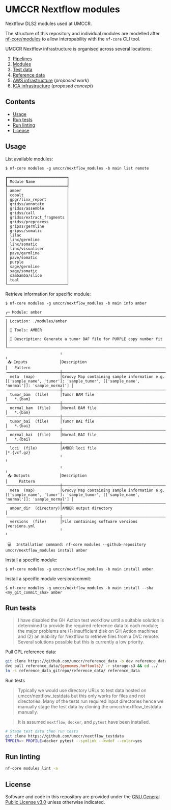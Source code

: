 # UMCCR Nextflow modules

Nextflow DLS2 modules used at UMCCR.

The structure of this repository and individual modules are modelled after
[nf-core/modules](https://github.com/nf-core/modules/) to allow interopability with the `nf-core` CLI tool.

UMCCR Nextflow infrastructure is organised across several locations:

1. [Pipelines](https://github.com/umccr/nextflow_pipelines)
1. [Modules](https://github.com/umccr/nextflow_modules)
1. [Test data](https://github.com/umccr/nextflow_testdata)
1. [Reference data](https://github.com/umccr/reference_data/tree/dev)
1. [AWS infrastructure](https://github.com/umccr/infrastructure/tree/master/cdk/apps/nextflow) (_proposed work_)
1. [ICA infrastructure](https://github.com/umccr/icav2_nextflow_deployer) (_proposed concept_)

## Contents

* [Usage](#usage)
* [Run tests](#run-tests)
* [Run linting](#run-linting)
* [License](#license)

## Usage

List available modules:

```text
$ nf-core modules -g umccr/nextflow_modules -b main list remote

┏━━━━━━━━━━━━━━━━━━━━━━━━━━┓
┃ Module Name              ┃
┡━━━━━━━━━━━━━━━━━━━━━━━━━━┩
│ amber                    │
│ cobalt                   │
│ gpgr/linx_report         │
│ gridss/annotate          │
│ gridss/assemble          │
│ gridss/call              │
│ gridss/extract_fragments │
│ gridss/preprocess        │
│ gripss/germline          │
│ gripss/somatic           │
│ lilac                    │
│ linx/germline            │
│ linx/somatic             │
│ linx/visualiser          │
│ pave/germline            │
│ pave/somatic             │
│ purple                   │
│ sage/germline            │
│ sage/somatic             │
│ sambamba/slice           │
│ teal                     │
└──────────────────────────┘
```

Retrieve information for specific module:

```text
$ nf-core modules -g umccr/nextflow_modules -b main info amber

╭─ Module: amber  ───────────────────────────────────────────────────────────────────────────────────────────────────────────────────────────────────────────────────────────╮
│ Location: ./modules/amber                                                                                                                                                  │
│ 🔧 Tools: AMBER                                                                                                                                                            │
│ 📖 Description: Generate a tumor BAF file for PURPLE copy number fit                                                                                                       │
╰────────────────────────────────────────────────────────────────────────────────────────────────────────────────────────────────────────────────────────────────────────────╯
                        ╷                                                                                                                                       ╷
 📥 Inputs              │Description                                                                                                                            │   Pattern
╺━━━━━━━━━━━━━━━━━━━━━━━┿━━━━━━━━━━━━━━━━━━━━━━━━━━━━━━━━━━━━━━━━━━━━━━━━━━━━━━━━━━━━━━━━━━━━━━━━━━━━━━━━━━━━━━━━━━━━━━━━━━━━━━━━━━━━━━━━━━━━━━━━━━━━━━━━━━━━━━━┿━━━━━━━━━━━━╸
  meta  (map)           │Groovy Map containing sample information e.g. [['sample_name', 'tumor']: 'sample_tumor', [['sample_name', 'normal']]: 'sample_normal'] │
╶───────────────────────┼───────────────────────────────────────────────────────────────────────────────────────────────────────────────────────────────────────┼────────────╴
  tumor_bam  (file)     │Tumor BAM file                                                                                                                         │   *.{bam}
╶───────────────────────┼───────────────────────────────────────────────────────────────────────────────────────────────────────────────────────────────────────┼────────────╴
  normal_bam  (file)    │Normal BAM file                                                                                                                        │   *.{bam}
╶───────────────────────┼───────────────────────────────────────────────────────────────────────────────────────────────────────────────────────────────────────┼────────────╴
  tumor_bai  (file)     │Tumor BAI file                                                                                                                         │   *.{bai}
╶───────────────────────┼───────────────────────────────────────────────────────────────────────────────────────────────────────────────────────────────────────┼────────────╴
  normal_bai  (file)    │Normal BAI file                                                                                                                        │   *.{bai}
╶───────────────────────┼───────────────────────────────────────────────────────────────────────────────────────────────────────────────────────────────────────┼────────────╴
  loci  (file)          │AMBER loci file                                                                                                                        │*.{vcf.gz}
                        ╵                                                                                                                                       ╵
                        ╷                                                                                                                                       ╷
 📤 Outputs             │Description                                                                                                                            │     Pattern
╺━━━━━━━━━━━━━━━━━━━━━━━┿━━━━━━━━━━━━━━━━━━━━━━━━━━━━━━━━━━━━━━━━━━━━━━━━━━━━━━━━━━━━━━━━━━━━━━━━━━━━━━━━━━━━━━━━━━━━━━━━━━━━━━━━━━━━━━━━━━━━━━━━━━━━━━━━━━━━━━━┿━━━━━━━━━━━━╸
  meta  (map)           │Groovy Map containing sample information e.g. [['sample_name', 'tumor']: 'sample_tumor', [['sample_name', 'normal']]: 'sample_normal'] │
╶───────────────────────┼───────────────────────────────────────────────────────────────────────────────────────────────────────────────────────────────────────┼────────────╴
  amber_dir  (directory)│AMBER output directory                                                                                                                 │
╶───────────────────────┼───────────────────────────────────────────────────────────────────────────────────────────────────────────────────────────────────────┼────────────╴
  versions  (file)      │File containing software versions                                                                                                      │versions.yml
                        ╵                                                                                                                                       ╵

 💻  Installation command: nf-core modules --github-repository umccr/nextflow_modules install amber
```

Install a specific module:

```text
$ nf-core modules -g umccr/nextflow_modules -b main install amber
```

Install a specific module version/commit:

```text
$ nf-core modules -g umccr/nextflow_modules -b main install --sha <my_git_commit_sha> amber
```

## Run tests

> I have disabled the GH Action test workflow until a suitable solution is determined to provide the required reference
> data to each module; the major problems are (1) insufficient disk on GH Action machines and (2) an inability for
> Nextflow to retrieve files from a DVC remote. Several solutions possible but this is currently a low priority.

Pull GPL reference data:
```bash
git clone https://github.com/umccr/reference_data -b dev reference_data_gitrepo/ && cd reference_data_gitrepo/
dvc pull reference_data/{genomes,hmftools}/ -r storage-s3 && cd ../
ln -s reference_data_gitrepo/reference_data/ reference_data
```

Run tests
> Typically we would use directory URLs to test data hosted on umccr/nextflow_testdata but this only works for files and
> not directories. Many of the tests run required input directories hence we manually stage the test data by cloning the
> umccr/nextflow_testdata manually.

> It is assumed `nextflow`, `docker`, and `pytest` have been installed.

```bash
# Stage test data then run tests
git clone https://github.com/umccr/nextflow_testdata
TMPDIR=~ PROFILE=docker pytest --symlink --kwdof --color=yes
```

## Run linting

```bash
nf-core modules lint -a
```

## License

Software and code in this repository are provided under the [GNU General Public License
v3.0](https://www.gnu.org/licenses/gpl-3.0.en.html) unless otherwise indicated.
